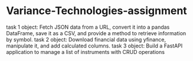 # Variance-Technologies-assignment

task 1 object: Fetch JSON data from a URL, convert it into a pandas DataFrame, save it as a CSV, and provide a method to retrieve information by symbol. task 2 object: Download financial data using yfinance, manipulate it, and add calculated columns. task 3 object: Build a FastAPI application to manage a list of instruments with CRUD operations
